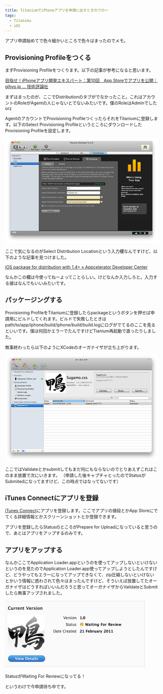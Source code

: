 ```yaml
---
title: TitaniumでiPhoneアプリを申請に出すときのフロー
tags: 
  - Titanimu
  - iOS
---
```


アプリ申請始めてで色々細かいところで色々はまったのでメモ。

Provisioning Profileをつくる
----------------------------

まずProvisioning Profileをつくります。以下の記事が参考になると思います。

[目指せ！iPhoneアプリ開発エキスパート：第10回　App Storeでアプリを公開｜gihyo.jp … 技術評論社](http://gihyo.jp/dev/serial/01/iphone/0010?page=3)

まずはまったのが、ここでDistributionのタブがでなかったこと。これはアカウントのRoleがAgentの人じゃないとでないみたいです。僕のRoleはAdminでしたorz

AgentのアカウントでProvisioning ProfileつくったらそれをTitaniumに登録します。以下のSelect Provisioning ProfileというところにダウンロードしたProvisioning Profileを設定します。

![Titaniumの登録画面](/img/posts/2011-02-22-22130853/titanium_distribute_01.png)

ここで気になるのがSelect Distribution Locationという入力欄なんですけど、以下のような記事を見つけました。

[iOS package for distribution with 1.4+ « Appcelerator Developer Center](http://developer.appcelerator.com/blog/2010/07/ios-package-for-distribution-with-1-4.html)

なんかこの欄は今使ってねーよってことらしい。けどなんか入力しろと。入力する値はなんでもいいみたいです。

パッケージングする
------------------

Provisioning ProfileをTitaniumに登録したらpackageというボタンを押せば申請用にビルドしてくれます。ビルドで失敗したときはpath/to/app/iphone/build/iphone/build/build.logにログがでてるのここを見るといいです。僕は何回かエラーでたんですけどTianium再起動で直ったりしました。

無事終わったら以下のようにXCodeのオーガナイザが立ち上がります。

![オーガナイザ](/img/posts/2011-02-22-22130853/titanium_distribute_02.png)

ここではValidateとかsubmitしてもまだ何にもならないのでとりあえずこれはこのまま放置で次にいきます。 （申請した後キャプチャとったのでStatusがSubmitedになってますけど、この時点ではなってないです）

iTunes Connectにアプリを登録
------------------------------

[iTunes Connect](https://itunesconnect.apple.com/)にアプリを登録します。ここでアプリの値段とかApp Storeにでてくる詳細情報とかスクリーンショットとか登録できます。

アプリを登録したらStatusのところがPrepare for Uploadになっていると思うので、あとはアプリをアップするのみです。

アプリをアップする
------------------------------

なんかここでApplication Loader.appというのを使ってアップしないといけないというのを見たのでApplication Loader.app使ってアップしようとしたんですけど、どうやってもエラーになってアップできなくて、zip圧縮しないといけないとかいう情報に惑わされて色々はまったんですけど、そういえば放置してたオーガナイザはどうすればいいんだろうと思ってオーガナイザからValidateとSubmitしたら無事アップされました。

![StatusがWaiting For Reviewになってる](/img/posts/2011-02-22-22130853/titanium_distribute_03.png)

StatusがWaiting For Reviewになってる！

というわけで今申請待ち中です。
